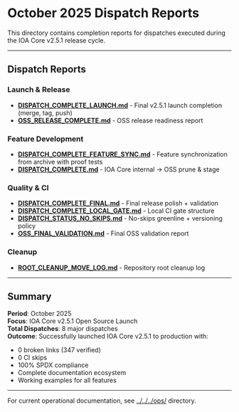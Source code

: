 # October 2025 Dispatch Reports

This directory contains completion reports for dispatches executed during the IOA Core v2.5.1 release cycle.

---

## Dispatch Reports

### Launch & Release
- **[DISPATCH_COMPLETE_LAUNCH.md](DISPATCH_COMPLETE_LAUNCH.md)** - Final v2.5.1 launch completion (merge, tag, push)
- **[OSS_RELEASE_COMPLETE.md](OSS_RELEASE_COMPLETE.md)** - OSS release readiness report

### Feature Development
- **[DISPATCH_COMPLETE_FEATURE_SYNC.md](DISPATCH_COMPLETE_FEATURE_SYNC.md)** - Feature synchronization from archive with proof tests
- **[DISPATCH_COMPLETE.md](DISPATCH_COMPLETE.md)** - IOA Core internal → OSS prune & stage

### Quality & CI
- **[DISPATCH_COMPLETE_FINAL.md](DISPATCH_COMPLETE_FINAL.md)** - Final release polish + validation
- **[DISPATCH_COMPLETE_LOCAL_GATE.md](DISPATCH_COMPLETE_LOCAL_GATE.md)** - Local CI gate structure
- **[DISPATCH_STATUS_NO_SKIPS.md](DISPATCH_STATUS_NO_SKIPS.md)** - No-skips greenline + versioning policy
- **[OSS_FINAL_VALIDATION.md](OSS_FINAL_VALIDATION.md)** - Final OSS validation report

### Cleanup
- **[ROOT_CLEANUP_MOVE_LOG.md](ROOT_CLEANUP_MOVE_LOG.md)** - Repository root cleanup log

---

## Summary

**Period**: October 2025  
**Focus**: IOA Core v2.5.1 Open Source Launch  
**Total Dispatches**: 8 major dispatches  
**Outcome**: Successfully launched IOA Core v2.5.1 to production with:
- 0 broken links (347 verified)
- 0 CI skips
- 100% SPDX compliance
- Complete documentation ecosystem
- Working examples for all features

---

For current operational documentation, see [../../../ops/](../../) directory.

